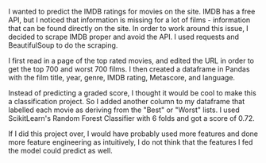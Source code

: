    I wanted to predict the IMDB ratings for movies on the site. IMDB has a free API, but I noticed that information is missing for a lot of films - information that can be found directly on the site. In order to work around this issue, I decided to scrape IMDB proper and avoid the API. I used requests and BeautifulSoup to do the scraping.

   I first read in a page of the top rated movies, and edited the URL in order to get the top 700 and worst 700 films. I then created a dataframe in Pandas with the film title, year, genre, IMDB rating, Metascore, and language. 

   Instead of predicting a graded score, I thought it would be cool to make this a classification project. So I added another column to my dataframe that labelled each movie as deriving from the "Best" or "Worst" lists. I used ScikitLearn's Random Forest Classifier with 6 folds and got a score of 0.72. 
   
   If I did this project over, I would have probably used more features and done more feature engineering as intuitively, I do not think that the features I fed the model could predict as well.